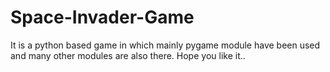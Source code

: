# Space-Invader-Game
It is a python  based game in which mainly pygame module have been used and many other modules are also there.
Hope you like it..
